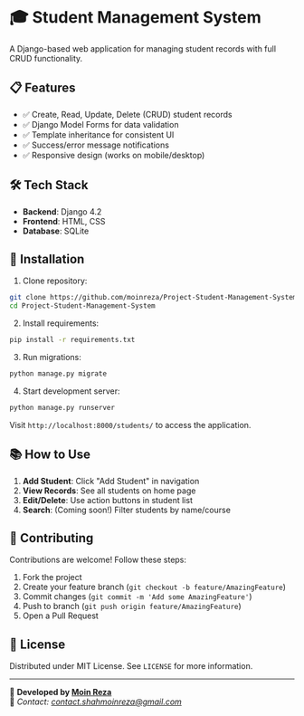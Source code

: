 # 🎓 Student Management System

A Django-based web application for managing student records with full CRUD functionality.


## 📋 Features
- ✅ Create, Read, Update, Delete (CRUD) student records
- ✅ Django Model Forms for data validation
- ✅ Template inheritance for consistent UI
- ✅ Success/error message notifications
- ✅ Responsive design (works on mobile/desktop)

## 🛠️ Tech Stack
- **Backend**: Django 4.2
- **Frontend**: HTML, CSS
- **Database**: SQLite

## 🚀 Installation
1. Clone repository:
```bash
git clone https://github.com/moinreza/Project-Student-Management-System.git
cd Project-Student-Management-System
```

2. Install requirements:
```bash
pip install -r requirements.txt
```

3. Run migrations:
```bash
python manage.py migrate
```

4. Start development server:
```bash
python manage.py runserver
```

Visit `http://localhost:8000/students/` to access the application.

## 📚 How to Use
1. **Add Student**: Click "Add Student" in navigation
2. **View Records**: See all students on home page
3. **Edit/Delete**: Use action buttons in student list
4. **Search**: (Coming soon!) Filter students by name/course

## 🤝 Contributing
Contributions are welcome! Follow these steps:
1. Fork the project
2. Create your feature branch (`git checkout -b feature/AmazingFeature`)
3. Commit changes (`git commit -m 'Add some AmazingFeature'`)
4. Push to branch (`git push origin feature/AmazingFeature`)
5. Open a Pull Request

## 📄 License
Distributed under MIT License. See `LICENSE` for more information.

---
🙋 **Developed by [Moin Reza](https://github.com/moinreza)**  
📧 *Contact: [contact.shahmoinreza@gmail.com](mailto:contact.shahmoinreza@gmail.com)*
